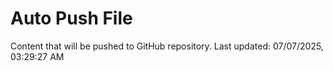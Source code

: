 # Auto Push File

Content that will be pushed to GitHub repository.
Last updated: 07/07/2025, 03:29:27 AM